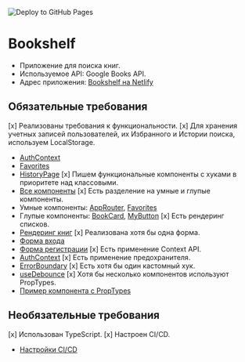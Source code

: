![Deploy to GitHub Pages](https://github.com/Rinatto/bookshelf/workflows/Deploy%20to%20GitHub%20Pages/badge.svg)

# Bookshelf

- Приложение для поиска книг.
- Используемое API: Google Books API.
- Адрес приложения: [Bookshelf на Netlify](https://main--bookshelfrinatto.netlify.app/)

## Обязательные требования

[x] Реализованы требования к функциональности.
[x] Для хранения учетных записей пользователей, их Избранного и Истории поиска, используем LocalStorage.

- [AuthContext](src/components/AuthContext.tsx)
- [Favorites](src/pages/Favorites.tsx)
- [HistoryPage](src/pages/HistoryPage.tsx)
  [x] Пишем функциональные компоненты с хуками в приоритете над классовыми.
- [Все компоненты](src/components)
  [x] Есть разделение на умные и глупые компоненты.
- Умные компоненты: [AppRouter](src/components/AppRouter.tsx), [Favorites](src/pages/Favorites.tsx)
- Глупые компоненты: [BookCard](src/components/BookCard.tsx), [MyButton](src/components/UI/MyButton/MyButton.tsx)
  [x] Есть рендеринг списков.
- [Рендеринг книг](src/pages/About.tsx)
  [x] Реализована хотя бы одна форма.
- [Форма входа](src/pages/SignIn.tsx)
- [Форма регистрации](src/pages/Signup.tsx)
  [x] Есть применение Context API.
- [AuthContext](src/components/AuthContext.tsx)
  [x] Есть применение предохранителя.
- [ErrorBoundary](src/components/WithErrorBoundary.tsx)
  [x] Есть хотя бы один кастомный хук.
- [useDebounce](src/hooks/useDebounce.ts)
  [x] Хотя бы несколько компонентов используют PropTypes.
- [Пример компонента с PropTypes](src/components/BookCard.tsx)

## Необязательные требования

[x] Использован TypeScript.
[x] Настроен CI/CD.

- [Настройки CI/CD](.github/workflows/deploy.yml)
